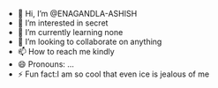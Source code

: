 - 👋 Hi, I’m @ENAGANDLA-ASHISH
- 👀 I’m interested in secret 
- 🌱 I’m currently learning none
- 💞️ I’m looking to collaborate on anything 
- 📫 How to reach me kindly
- 😄 Pronouns: ...
- ⚡ Fun fact:I am so cool that even ice is jealous of me

<!---
ENAGANDLA-ASHISH/ENAGANDLA-ASHISH is a ✨ special ✨ repository because its `README.md` (this file) appears on your GitHub profile.
You can click the Preview link to take a look at your changes.
--->
